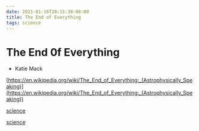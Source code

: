 ```yaml
---
date: 2021-01-16T20:15:38-08:00
title: The End of Everything
tags: science
---
```


# The End 0f Everything
- Katie Mack

[https://en.wikipedia.org/wiki/The_End_of_Everything:_(Astrophysically_Speaking)](https://en.wikipedia.org/wiki/The_End_of_Everything:_(Astrophysically_Speaking))

<!-- TAGS:START -->
[science](./science)
<!-- TAGS:END -->


<!-- TAGS:START -->
[science](./science)
<!-- TAGS:END -->

